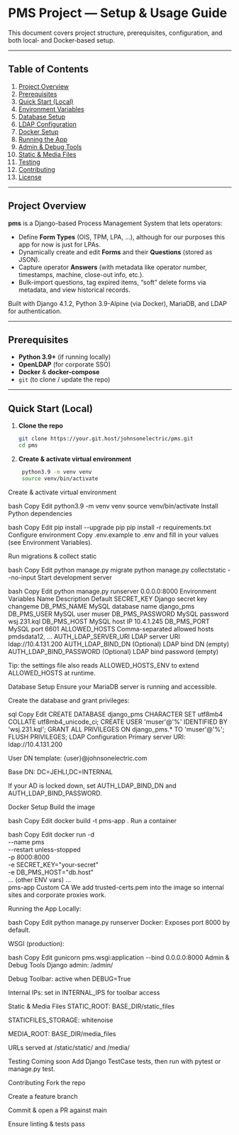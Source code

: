 # PMS Project — Setup & Usage Guide

This document covers project structure, prerequisites, configuration, and both local‐ and Docker‐based setup.

---

## Table of Contents

1. [Project Overview](#project-overview)  
2. [Prerequisites](#prerequisites)  
3. [Quick Start (Local)](#quick-start-local)  
4. [Environment Variables](#environment-variables)  
5. [Database Setup](#database-setup)  
6. [LDAP Configuration](#ldap-configuration)  
7. [Docker Setup](#docker-setup)  
8. [Running the App](#running-the-app)  
9. [Admin & Debug Tools](#admin--debug-tools)  
10. [Static & Media Files](#static--media-files)  
11. [Testing](#testing)  
12. [Contributing](#contributing)  
13. [License](#license)  

---

## Project Overview

**pms** is a Django-based Process Management System that lets operators:
- Define **Form Types** (OIS, TPM, LPA, …), although for our purposes this app for now is just for LPAs.
- Dynamically create and edit **Forms** and their **Questions** (stored as JSON).
- Capture operator **Answers** (with metadata like operator number, timestamps, machine, close-out info, etc.).
- Bulk-import questions, tag expired items, “soft” delete forms via metadata, and view historical records.

Built with Django 4.1.2, Python 3.9-Alpine (via Docker), MariaDB, and LDAP for authentication.

---

## Prerequisites

- **Python 3.9+** (if running locally)  
- **OpenLDAP** (for corporate SSO)  
- **Docker** & **docker-compose**
- `git` (to clone / update the repo)

---

## Quick Start (Local)

1. **Clone the repo**  
   ```bash
   git clone https://your.git.host/johnsonelectric/pms.git
   cd pms


2. **Create & activate virtual environment**  
   ```bash
    python3.9 -m venv venv
    source venv/bin/activate


Create & activate virtual environment

bash
Copy
Edit
python3.9 -m venv venv
source venv/bin/activate
Install Python dependencies

bash
Copy
Edit
pip install --upgrade pip
pip install -r requirements.txt
Configure environment
Copy .env.example to .env and fill in your values (see Environment Variables).

Run migrations & collect static

bash
Copy
Edit
python manage.py migrate
python manage.py collectstatic --no-input
Start development server

bash
Copy
Edit
python manage.py runserver 0.0.0.0:8000
Environment Variables
Name	Description	Default
SECRET_KEY	Django secret key	changeme
DB_PMS_NAME	MySQL database name	django_pms
DB_PMS_USER	MySQL user	muser
DB_PMS_PASSWORD	MySQL password	wsj.231.kql
DB_PMS_HOST	MySQL host IP	10.4.1.245
DB_PMS_PORT	MySQL port	6601
ALLOWED_HOSTS	Comma-separated allowed hosts	pmdsdata12, ...
AUTH_LDAP_SERVER_URI	LDAP server URI	ldap://10.4.131.200
AUTH_LDAP_BIND_DN	(Optional) LDAP bind DN	(empty)
AUTH_LDAP_BIND_PASSWORD	(Optional) LDAP bind password	(empty)

Tip: the settings file also reads ALLOWED_HOSTS_ENV to extend ALLOWED_HOSTS at runtime.

Database Setup
Ensure your MariaDB server is running and accessible.

Create the database and grant privileges:

sql
Copy
Edit
CREATE DATABASE django_pms CHARACTER SET utf8mb4 COLLATE utf8mb4_unicode_ci;
CREATE USER 'muser'@'%' IDENTIFIED BY 'wsj.231.kql';
GRANT ALL PRIVILEGES ON django_pms.* TO 'muser'@'%';
FLUSH PRIVILEGES;
LDAP Configuration
Primary server URI: ldap://10.4.131.200

User DN template: {user}@johnsonelectric.com

Base DN: DC=JEHLI,DC=INTERNAL

If your AD is locked down, set AUTH_LDAP_BIND_DN and AUTH_LDAP_BIND_PASSWORD.

Docker Setup
Build the image

bash
Copy
Edit
docker build -t pms-app .
Run a container

bash
Copy
Edit
docker run -d \
  --name pms \
  --restart unless-stopped \
  -p 8000:8000 \
  -e SECRET_KEY="your-secret" \
  -e DB_PMS_HOST="db.host" \
  … (other ENV vars) … \
  pms-app
Custom CA
We add trusted-certs.pem into the image so internal sites and corporate proxies work.

Running the App
Locally:

bash
Copy
Edit
python manage.py runserver
Docker: Exposes port 8000 by default.

WSGI (production):

bash
Copy
Edit
gunicorn pms.wsgi:application --bind 0.0.0.0:8000
Admin & Debug Tools
Django admin: /admin/

Debug Toolbar: active when DEBUG=True

Internal IPs: set in INTERNAL_IPS for toolbar access

Static & Media Files
STATIC_ROOT: BASE_DIR/static_files

STATICFILES_STORAGE: whitenoise

MEDIA_ROOT: BASE_DIR/media_files

URLs served at /static/static/ and /media/

Testing
Coming soon
Add Django TestCase tests, then run with pytest or manage.py test.

Contributing
Fork the repo

Create a feature branch

Commit & open a PR against main

Ensure linting & tests pass

